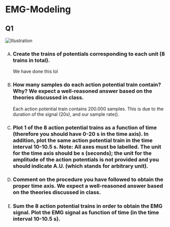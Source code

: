 <style type="text/css">
    #questions { list-style-type: upper-alpha; }
</style>

# EMG-Modeling

## Q1

![Illustration](https://cdn.discordapp.com/attachments/971680379993989130/1156167058707456062/image.png?ex=6513fbfb&is=6512aa7b&hm=f84518df38f4b45175e0b14fb48084881b3b3fc18ae31211e848cb933d730b61& "Abstraction of the data")

<ol type="a" id="questions">
  <li>
    <h3>Create the trains of potentials corresponding to each unit (8 trains in total).</h3>
    <p>We have done this lol</p>
  </li>
  <li>
    <h3>How many samples do each action potential train contain? Why? We expect a well-reasoned answer based on the theories discussed in class.</h3>
    <p>Each action potential train contains 200.000 samples. This is due to the duration of the signal (20s), and our sample rate().</p>
    </li>
  <li>
  <h3>Plot 1 of the 8 action potential trains as a function of time (therefore you should have 0-20 s 
    in the time axis). In addition, plot the same action potential train in the time interval 10-10.5 
    s.
    Note: All axes must be labelled. The unit for the time axis should be s (seconds); the unit for 
    the amplitude of the action potentials is not provided and you should indicate A.U. (which 
    stands for arbitrary unit).</h3>
    <p></p>
</li>
<li>
  <h3>Comment on the procedure you have followed to obtain the proper time axis. We expect a 
    well-reasoned answer based on the theories discussed in class.
  </h3>
<p></p>
</li>
<li>
    <h3>Sum the 8 action potential trains in order to obtain the EMG signal. Plot the EMG signal as 
    function of time (in the time interval 10-10.5 s).
    </h3>
    <p></p>
</li>
</ol>
